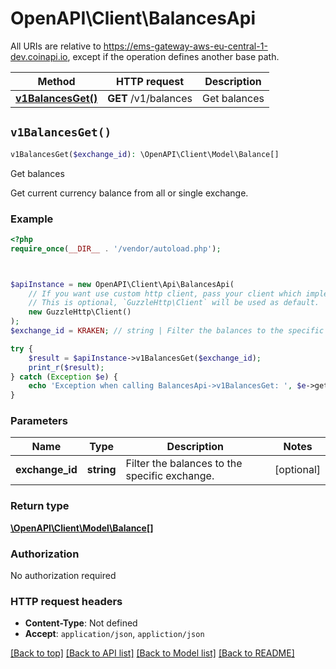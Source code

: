 # OpenAPI\Client\BalancesApi

All URIs are relative to https://ems-gateway-aws-eu-central-1-dev.coinapi.io, except if the operation defines another base path.

| Method | HTTP request | Description |
| ------------- | ------------- | ------------- |
| [**v1BalancesGet()**](BalancesApi.md#v1BalancesGet) | **GET** /v1/balances | Get balances |


## `v1BalancesGet()`

```php
v1BalancesGet($exchange_id): \OpenAPI\Client\Model\Balance[]
```

Get balances

Get current currency balance from all or single exchange.

### Example

```php
<?php
require_once(__DIR__ . '/vendor/autoload.php');



$apiInstance = new OpenAPI\Client\Api\BalancesApi(
    // If you want use custom http client, pass your client which implements `GuzzleHttp\ClientInterface`.
    // This is optional, `GuzzleHttp\Client` will be used as default.
    new GuzzleHttp\Client()
);
$exchange_id = KRAKEN; // string | Filter the balances to the specific exchange.

try {
    $result = $apiInstance->v1BalancesGet($exchange_id);
    print_r($result);
} catch (Exception $e) {
    echo 'Exception when calling BalancesApi->v1BalancesGet: ', $e->getMessage(), PHP_EOL;
}
```

### Parameters

| Name | Type | Description  | Notes |
| ------------- | ------------- | ------------- | ------------- |
| **exchange_id** | **string**| Filter the balances to the specific exchange. | [optional] |

### Return type

[**\OpenAPI\Client\Model\Balance[]**](../Model/Balance.md)

### Authorization

No authorization required

### HTTP request headers

- **Content-Type**: Not defined
- **Accept**: `application/json`, `appliction/json`

[[Back to top]](#) [[Back to API list]](../../README.md#endpoints)
[[Back to Model list]](../../README.md#models)
[[Back to README]](../../README.md)
